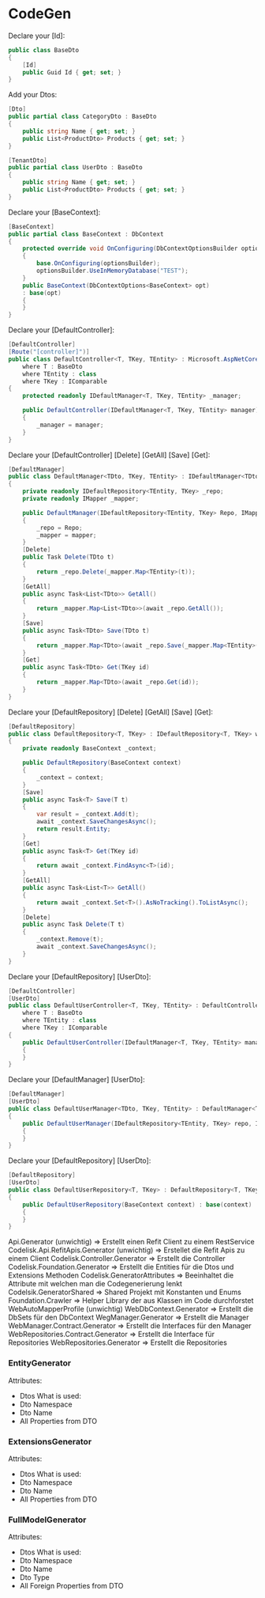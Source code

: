 # CodeGen

Declare your [Id]:

```csharp
public class BaseDto
{
    [Id]
    public Guid Id { get; set; }
}
``` 
Add your Dtos:

```csharp
[Dto]
public partial class CategoryDto : BaseDto
{
    public string Name { get; set; }
    public List<ProductDto> Products { get; set; }
}
```
```csharp
[TenantDto]
public partial class UserDto : BaseDto
{
    public string Name { get; set; }
    public List<ProductDto> Products { get; set; }
}
```

Declare your [BaseContext]:

```csharp
[BaseContext]
public partial class BaseContext : DbContext
{
    protected override void OnConfiguring(DbContextOptionsBuilder optionsBuilder)
    {
        base.OnConfiguring(optionsBuilder);
        optionsBuilder.UseInMemoryDatabase("TEST");
    }
    public BaseContext(DbContextOptions<BaseContext> opt)
    : base(opt)
    {
    }
}
```

Declare your [DefaultController]:

```csharp
[DefaultController]
[Route("[controller]")]
public class DefaultController<T, TKey, TEntity> : Microsoft.AspNetCore.Mvc.Controller
    where T : BaseDto
    where TEntity : class
    where TKey : IComparable
{
    protected readonly IDefaultManager<T, TKey, TEntity> _manager;

    public DefaultController(IDefaultManager<T, TKey, TEntity> manager)
    {
        _manager = manager;
    }
}
```

Declare your [DefaultController] [Delete] [GetAll] [Save] [Get]:

```csharp
[DefaultManager]
public class DefaultManager<TDto, TKey, TEntity> : IDefaultManager<TDto,TKey,TEntity> where TDto : class where TEntity : class
{
    private readonly IDefaultRepository<TEntity, TKey> _repo;
    private readonly IMapper _mapper;

    public DefaultManager(IDefaultRepository<TEntity, TKey> Repo, IMapper mapper)
    {
        _repo = Repo;
        _mapper = mapper;
    }
    [Delete]
    public Task Delete(TDto t)
    {
        return _repo.Delete(_mapper.Map<TEntity>(t));
    }
    [GetAll]
    public async Task<List<TDto>> GetAll()
    {
        return _mapper.Map<List<TDto>>(await _repo.GetAll());
    }
    [Save]
    public async Task<TDto> Save(TDto t)
    {
        return _mapper.Map<TDto>(await _repo.Save(_mapper.Map<TEntity>(t)));
    }
    [Get]
    public async Task<TDto> Get(TKey id)
    {
        return _mapper.Map<TDto>(await _repo.Get(id));
    }
}
```

Declare your [DefaultRepository] [Delete] [GetAll] [Save] [Get]:

```csharp
[DefaultRepository]
public class DefaultRepository<T, TKey> : IDefaultRepository<T, TKey> where T : class
{
    private readonly BaseContext _context;

    public DefaultRepository(BaseContext context)
    {
        _context = context;
    }
    [Save]
    public async Task<T> Save(T t)
    {
        var result = _context.Add(t);
        await _context.SaveChangesAsync();
        return result.Entity;
    }
    [Get]
    public async Task<T> Get(TKey id)
    {
        return await _context.FindAsync<T>(id);
    }
    [GetAll]
    public async Task<List<T>> GetAll()
    {
        return await _context.Set<T>().AsNoTracking().ToListAsync();
    }
    [Delete]
    public async Task Delete(T t)
    {
        _context.Remove(t);
        await _context.SaveChangesAsync();
    }
}
```

Declare your [DefaultRepository] [UserDto]:

```csharp
[DefaultController]
[UserDto]
public class DefaultUserController<T, TKey, TEntity> : DefaultController<T, TKey, TEntity>
    where T : BaseDto
    where TEntity : class
    where TKey : IComparable
{
    public DefaultUserController(IDefaultManager<T, TKey, TEntity> manager) : base(manager)
    {
    }
}
```


Declare your [DefaultManager] [UserDto]:
```csharp
[DefaultManager]
[UserDto]
public class DefaultUserManager<TDto, TKey, TEntity> : DefaultManager<TDto, TKey, TEntity> where TDto : class where TEntity : class
{
    public DefaultUserManager(IDefaultRepository<TEntity, TKey> repo, IMapper mapper) : base(repo, mapper)
    {
    }
}
```

Declare your [DefaultRepository] [UserDto]:
```csharp
[DefaultRepository]
[UserDto]
public class DefaultUserRepository<T, TKey> : DefaultRepository<T, TKey> where T : class
{
    public DefaultUserRepository(BaseContext context) : base(context)
    {
    }
}
```

Api.Generator (unwichtig) => Erstellt einen Refit Client zu einem RestService
Codelisk.Api.RefitApis.Generator (unwichtig) => Erstellet die Refit Apis zu einem Client
Codelisk.Controller.Generator => Erstellt die Controller
Codelisk.Foundation.Generator => Erstellt die Entities für die Dtos und Extensions Methoden
Codelisk.GeneratorAttributes => Beeinhaltet die Attribute mit welchen man die Codegenerierung lenkt
Codelsik.GeneratorShared => Shared Projekt mit Konstanten und Enums
Foundation.Crawler => Helper Library der aus Klassen im Code durchforstet
WebAutoMapperProfile (unwichtig)
WebDbContext.Generator => Erstellt die DbSets für den DbContext
WegManager.Generator => Erstellt die Manager
WebManager.Contract.Generator => Erstellt die Interfaces für den Manager
WebRepositories.Contract.Generator => Erstellt die Interface für Repositories
WebRepositories.Generator => Erstellt die Repositories


### EntityGenerator
Attributes:
- Dtos
What is used:
- Dto Namespace
- Dto Name
- All Properties from DTO

### ExtensionsGenerator
Attributes:
- Dtos
What is used:
- Dto Namespace
- Dto Name
- All Properties from DTO

### FullModelGenerator
Attributes:
- Dtos
What is used:
- Dto Namespace
- Dto Name
- Dto Type
- All Foreign Properties from DTO
